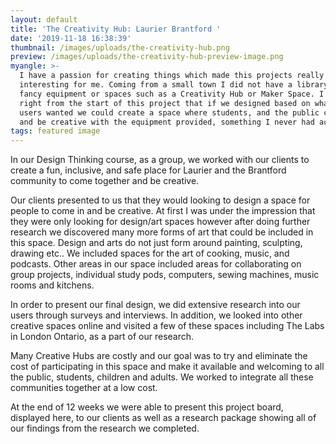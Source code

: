 ```yaml
---
layout: default
title: 'The Creativity Hub: Laurier Brantford '
date: '2019-11-18 16:38:39'
thumbnail: /images/uploads/the-creativity-hub.png
preview: /images/uploads/the-creativity-hub-preview-image.png
myangle: >-
  I have a passion for creating things which made this projects really
  interesting for me. Coming from a small town I did not have a library with any
  fancy equipment or spaces such as a Creativity Hub or Maker Space. I believed
  right from the start of this project that if we designed based on what the
  users wanted we could create a space where students, and the public could come
  and be creative with the equipment provided, something I never had access to.
tags: featured image
---
```

In our Design Thinking course, as a group, we worked with our clients to create a fun, inclusive, and safe place for Laurier and the Brantford community to come together and be creative.

Our clients presented to us that they would looking to design a space for people to come in and be creative. At first I was under the impression that they were only looking for design/art spaces however after doing further research we discovered many more forms of art that could be included in this space. Design and arts do not just form around painting, sculpting, drawing etc.. We included spaces for the art of cooking, music, and podcasts. Other areas in our space included areas for collaborating on group projects, individual study pods, computers, sewing machines, music rooms and kitchens.

In order to present our final design, we did extensive research into our users through surveys and interviews. In addition, we looked into other creative spaces online and visited a few of these spaces including The Labs in London Ontario, as a part of our research. 

Many Creative Hubs are costly and our goal was to try and eliminate the cost of participating in this space and make it available and welcoming to all the public, students, children and adults. We worked to integrate all these communities together at a low cost.

At the end of 12 weeks we were able to present this project board, displayed here, to our clients as well as a research package showing all of our findings from the research we completed.

